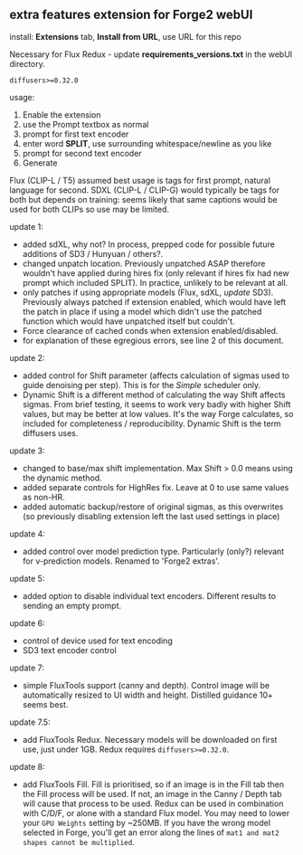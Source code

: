 ## extra features extension for Forge2 webUI ##

install:
**Extensions** tab, **Install from URL**, use URL for this repo

Necessary for Flux Redux - update **requirements_versions.txt** in the webUI directory.
```
diffusers>=0.32.0
```

usage:
1. Enable the extension
2. use the Prompt textbox as normal
3. prompt for first text encoder
4. enter word **SPLIT**, use surrounding whitespace/newline as you like
5. prompt for second text encoder
6. Generate

Flux (CLIP-L / T5) assumed best usage is tags for first prompt, natural language for second.
SDXL (CLIP-L / CLIP-G) would typically be tags for both but depends on training: seems likely that same captions would be used for both CLIPs so use may be limited.

update 1:
* added sdXL, why not? In process, prepped code for possible future additions of SD3 / Hunyuan / others?.
* changed unpatch location. Previously unpatched ASAP therefore wouldn't have applied during hires fix (only relevant if hires fix had new prompt which included SPLIT). In practice, unlikely to be relevant at all.
* only patches if using appropriate models (Flux, sdXL, *update* SD3). Previously always patched if extension enabled, which would have left the patch in place if using a model which didn't use the patched function which would have unpatched itself but couldn't.
* Force clearance of cached conds when extension enabled/disabled.
* for explanation of these egregious errors, see line 2 of this document.

update 2:
* added control for Shift parameter (affects calculation of sigmas used to guide denoising per step). This is for the *Simple* scheduler only.
* Dynamic Shift is a different method of calculating the way Shift affects sigmas. From brief testing, it seems to work very badly with higher Shift values, but may be better at low values. It's the way Forge calculates, so included for completeness / reproducibility. Dynamic Shift is the term diffusers uses.

update 3:
* changed to base/max shift implementation. Max Shift > 0.0 means using the dynamic method.
* added separate controls for HighRes fix. Leave at 0 to use same values as non-HR.
* added automatic backup/restore of original sigmas, as this overwrites (so previously disabling extension left the last used settings in place)

update 4:
* added control over model prediction type. Particularly (only?) relevant for v-prediction models. Renamed to 'Forge2 extras'.

update 5:
* added option to disable individual text encoders. Different results to sending an empty prompt.

update 6:
* control of device used for text encoding
* SD3 text encoder control

update 7:
* simple FluxTools support (canny and depth). Control image will be automatically resized to UI width and height. Distilled guidance 10+ seems best.

update 7.5:
* add FluxTools Redux. Necessary models will be downloaded on first use, just under 1GB. Redux requires `diffusers>=0.32.0`.

update 8:
* add FluxTools Fill. Fill is prioritised, so if an image is in the Fill tab then the Fill process will be used. If not, an image in the Canny / Depth tab will cause that process to be used. Redux can be used in combination with C/D/F, or alone with a standard Flux model. You may need to lower your `GPU Weights` setting by ~250MB. If you have the wrong model selected in Forge, you'll get an error along the lines of `mat1 and mat2 shapes cannot be multiplied`.
